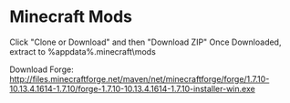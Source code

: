 # Minecraft Mods
Click "Clone or Download" and then "Download ZIP"
Once Downloaded, extract to %appdata%\.minecraft\mods

Download Forge: http://files.minecraftforge.net/maven/net/minecraftforge/forge/1.7.10-10.13.4.1614-1.7.10/forge-1.7.10-10.13.4.1614-1.7.10-installer-win.exe
